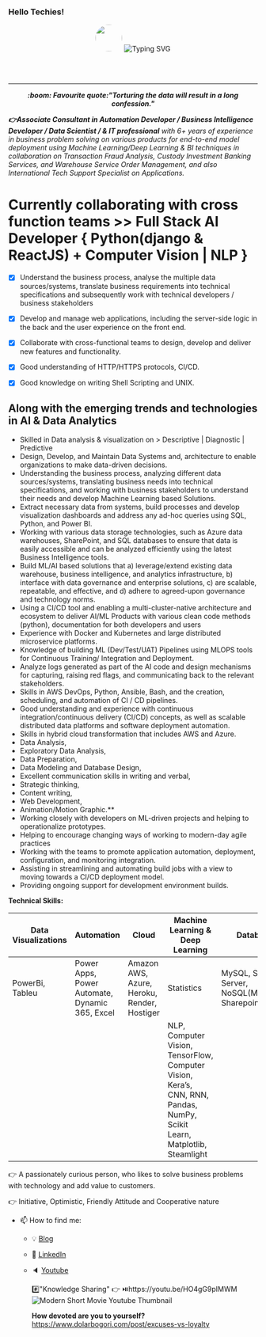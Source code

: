 <!DOCTYPE html>
<html>
<head>
</head>

<body>

### Hello Techies!

<!-- markdownlint-disable MD033 MD041 -->
<p align="center">
<!--   <h2 align="center">W</h2> -->
<img src = "[https://img.freepik.com/free-vector/colorful-welcome-lettering-banner-invite-your-guests-event_1017-43281.jpg?t=st=1694846451~exp=1694847051~hmac=f1d7e5ab5a61ae193c128f1c6c579509adf2012a1627dd6e1040dbd0996d64bd](https://img.freepik.com/free-vector/colorful-welcome-lettering-banner-invite-your-guests-event_1017-43281.jpg?t=st=1694846451~exp=1694847051~hmac=f1d7e5ab5a61ae193c128f1c6c579509adf2012a1627dd6e1040dbd0996d64bd)" style="width:auto;height:54px; border-radius: 50%;>
</p>

<p align="center">
<img src="https://readme-typing-svg.demolab.com?font=Fira+Code&duration=2500&pause=850&color=49F75F&width=435&lines=Thanks+for+reaching+out!;I'm+Hirak+Saharia;Automation+Developer+%7C+Data+Scientist+;Currently+working+%40Northern+Trust.;Pune%2C+India" alt="Typing SVG">
</p>
<br></br>

<hr class="solid" style= "hr.dotted {border-top: 3px dotted #bbb; }">

<p align="center"> <em><strong>:boom: Favourite quote:"Torturing the data will result in a long confession."</strong></em> </p>


<!--   <img src="https://readme-typing-svg.demolab.com?font=Fira+Code&weight=500&duration=2500&pause=900&color=F7EE37&background=000632&width=435&lines=Hi!+glad+that+you're+checking-in.%F0%9F%AA%B4;myself%2C+Hirak+Saharia%F0%9F%91%A8%F0%9F%8F%BB%E2%80%8D%F0%9F%92%BB;Full+Stack+Development-+Learner%F0%9F%92%BB;Machine+Learning%2F+AI-+enthusiast%F0%9F%92%BB;%26+Endlessly+Learning+%26+Growing.%F0%9F%AA%B4" alt="README Typing SVG">

<!-- <h1 align="center" >:raising_hand_man:Hello there! I am Hirak, Data Sceintist & IT Professional</h1> -->

<!--<p align="center"> <br>:point_right:I am currently working at <strong>Northern Trust</strong>, Pune, India</br> -->

<em><strong>👉Associate Consultant in Automation Developer / Business Intelligence Developer / Data Scientist / & IT professional</strong> with 6+ years of experience in business problem solving on various products for end-to-end model deployment using Machine Learning/Deep Learning & BI techniques in collaboration on Transaction Fraud Analysis, Custody Investment Banking Services, and Warehouse Service Order Management, and also International Tech Support Specialist on Applications.</em>


</body>
</html>

   # Currently collaborating with cross function teams >> Full Stack AI Developer { Python(django & ReactJS) + Computer Vision | NLP }
   
   - [x] Understand the business process, analyse the multiple data sources/systems, translate business requirements into technical specifications and subsequently work with technical developers / business stakeholders
   - [x] Develop and manage web applications, including the server-side logic in the back and the user experience on the front end.
   - [x] Collaborate with cross-functional teams to design, develop and deliver new features and functionality.
   - [x] Good understanding of HTTP/HTTPS protocols, CI/CD.
   - [x] Good knowledge on writing Shell Scripting and UNIX.

   
   ## Along with the emerging trends and technologies in AI & Data Analytics
   * Skilled in Data analysis & visualization on > Descriptive | Diagnostic | Predictive
   * Design, Develop, and Maintain Data Systems and, architecture to enable organizations to make data-driven decisions.
   * Understanding the business process, analyzing different data sources/systems, translating business needs into technical specifications, and working with business stakeholders to understand their needs and develop Machine Learning based Solutions.
   * Extract necessary data from systems, build processes and develop visualization dashboards and address any ad-hoc queries using SQL, Python, and Power BI.
   * Working with various data storage technologies, such as Azure data warehouses, SharePoint, and SQL databases to ensure that data is easily accessible and can be analyzed efficiently using the latest Business Intelligence tools.
   * Build ML/AI based solutions that a) leverage/extend existing data warehouse, business intelligence, and analytics infrastructure, b) interface with data governance and enterprise solutions, c) are scalable, repeatable, and effective, and d) adhere to agreed-upon governance and technology norms.
   * Using a CI/CD tool and enabling a multi-cluster-native architecture and ecosystem to deliver AI/ML Products with various clean code methods (python), documentation for both developers and users
   * Experience with Docker and Kubernetes and large distributed microservice platforms.
   * Knowledge of building ML (Dev/Test/UAT) Pipelines using MLOPS tools for Continuous Training/ Integration and Deployment.
   * Analyze logs generated as part of the AI code and design mechanisms for capturing, raising red flags, and communicating back to the relevant stakeholders.
   * Skills in AWS DevOps, Python, Ansible, Bash, and the creation, scheduling, and automation of CI / CD pipelines.
   * Good understanding and experience with continuous integration/continuous delivery (CI/CD) concepts, as well as scalable distributed data platforms and software deployment automation.
   * Skills in hybrid cloud transformation that includes AWS and Azure.
   * Data Analysis, 
   * Exploratory Data Analysis, 
   * Data Preparation, 
   * Data Modeling and Database Design, 
   * Excellent communication skills in writing and verbal, 
   * Strategic thinking, 
   * Content writing, 
   * Web Development,
   * Animation/Motion Graphic.**
   * Working closely with developers on ML-driven projects and helping to operationalize prototypes.
   * Helping to encourage changing ways of working to modern-day agile practices
   * Working with the teams to promote application automation, deployment, configuration, and monitoring integration.
   * Assisting in streamlining and automating build jobs with a view to moving towards a CI/CD deployment model.
   * Providing ongoing support for development environment builds.

      
 ****Technical Skills:****

   | Data Visualizations  | Automation | Cloud | Machine Learning & Deep Learning | Databases | Version Control | No Code Website Builder | Tools/IDE | Operating System | Anaimation & Presentation | API Testing |
   | ---------------------|------------|-------|----------------------------------|-----------|-----------------|-------------------------|-----------|------------------|---------------------------|-------------|
   |     PowerBi, Tableu  | Power Apps, Power Automate, Dynamic 365, Excel | Amazon AWS, Azure, Heroku, Render, Hostiger |  Statistics  |  MySQL, SQL Server, NoSQL(MongoDB), Sharepoint | GitHub | Wix, Wordpress | VS Code, ApyCharm, Jupyter NoteBook | Windows, Linux, Mac OSX | PowerPoint | Postman, Insomnia |
   |          |           |           | NLP, Computer Vision, TensorFlow, Computer Vision, Kera’s, CNN, RNN, Pandas, NumPy, Scikit Learn, Matplotlib, Steamlight   |
 



:point_right: A passionately curious person, who likes to solve business problems with technology and 
add value to customers.

:point_right: Initiative, Optimistic, Friendly Attitude and Cooperative nature

- 📫 How to find me: 
  - :bulb: [Blog](https://www.dolarbogori.com/blog/)
  - :office: [LinkedIn](https://www.linkedin.com/in/hirak-saharia)
  - :speaker: [Youtube](https://www.youtube.com/c/HirakNEVlogs)


     #️⃣"Knowledge Sharing"
      :point_right: ⏯️https://youtu.be/HO4gG9pIMWM
     ![Modern Short Movie Youtube Thumbnail](https://user-images.githubusercontent.com/64422300/152303068-01c65242-2c81-429f-b7ef-fb11682082ae.png)
     
     **How devoted are you to yourself?**
      https://www.dolarbogori.com/post/excuses-vs-loyalty


